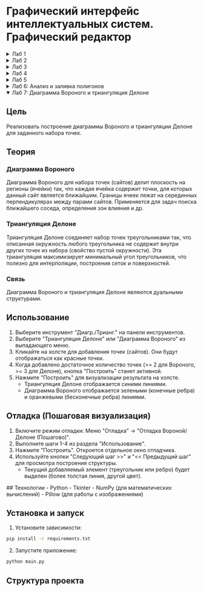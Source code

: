 # Графический интерфейс интеллектуальных систем. Графический редактор

<details>
  <summary>Лаб 1</summary>
  
## Цель
Разработать элементарный графический редактор, реализующий построение отрезков с помощью алгоритма ЦДА, целочисленного алгоритма Брезенхема и алгоритма Ву. Вызов способа генерации отрезка задается из пункта меню и доступно через панель инструментов «Отрезки». В редакторе кроме режима генерации отрезков в пользовательском окне должен быть предусмотрен отладочный режим, где отображается пошаговое решение на дискретной сетке.

## Описание алгоритмов
### Цифровой Дифференциальный Анализатор
Цифровой дифференциальный анализатор (ЦДА) – это алгоритм, основанный на аппроксимации прямой линии путем равномерного приращения координат. Он разбивает отрезок на равные шаги по одной из координат и вычисляет соответствующие значения другой координаты.

### Алгоритм Брезенхема
Алгоритм Брезенхема основан на выборе оптимального пикселя с использованием целочисленных вычислений. В отличие от ЦДА, он исключает необходимость работы с дробными числами, используя пошаговое накопление ошибки, чтобы принять решение о том, какой пиксель закрасить на следующем шаге.

### Алгоритм Ву
Алгоритм Ву предназначен для построения сглаженных (антиалиасинговых) линий. В отличие от Брезенхема, который выбирает один пиксель на каждом шаге, Ву использует два соседних пикселя, назначая им разные уровни яркости, чтобы сгладить границы линии и уменьшить эффект "ступенек" (aliasing).

## Интерфейс
![image](https://github.com/user-attachments/assets/212a9924-8095-4518-ab6f-4a810d94fda1)


## Реализация
Функция отрисовки точек из методички по алгоритму ЦДА:
```Python
    def execute(self, a, b, canvas, debugger=None):
        x1, y1 = a
        x2, y2 = b

        dx = x2 - x1
        dy = y2 - y1
        length = max(abs(dx), abs(dy))

        dx /= length
        dy /= length

        x = x1 + 0.5 * (1 if dx > 0 else -1 if dx < 0 else 0)
        y = y1 + 0.5 * (1 if dy > 0 else -1 if dy < 0 else 0)

        if debugger:
            debugger.record_step(int(x), int(y))

        for _ in range(int(length)):
            x += dx
            y += dy
            if debugger:
                debugger.record_step(int(x), int(y))
            else:
                self.plot(canvas, int(x), int(y))
```
Функция отрисовки точек по алгоритму Брезенхема:
```Python
    def execute(self, a, b, canvas, debugger=None):
        x1, y1 = a
        x2, y2 = b

        dx = abs(x2 - x1)
        dy = abs(y2 - y1)

        sx = 1 if x1 < x2 else -1
        sy = 1 if y1 < y2 else -1

        if dx > dy:
            e = 2 * dy - dx
            while x1 != x2:
                if debugger:
                    debugger.record_step(int(x1), int(y1))
                else:
                    self.plot(canvas, int(x1), int(y1), "black")
                if e >= 0:
                    y1 += sy
                    e -= 2 * dx
                x1 += sx
                e += 2 * dy
        else:
            e = 2 * dx - dy
            while y1 != y2:
                if debugger:
                    debugger.record_step(int(x1), int(y1))
                else:
                    self.plot(canvas, int(x1), int(y1), "black")
                if e >= 0:
                    x1 += sx
                    e -= 2 * dy
                y1 += sy
                e += 2 * dx

        if debugger:
            debugger.record_step(int(x1), int(y1))
        else:
            self.plot(canvas, int(x1), int(y1), "black")

```
Функция отрисовки точек по алгоритму Ву:
```Python
    def execute(self, a, b, canvas, debugger=None):
        """Алгоритм Ву с отладкой, без сглаживания для вертикальных и горизонтальных линий."""
        x1, y1 = a
        x2, y2 = b

        dx = abs(x2 - x1)
        dy = abs(y2 - y1)

        sx = 1 if x1 < x2 else -1
        sy = 1 if y1 < y2 else -1

        # Проверка на вертикальную линию (без сглаживания)
        if dx == 0:
            for y in range(y1, y2 + sy, sy):
                if debugger:
                    debugger.record_step(x1, y, 1.0)
                else:
                    self.plot(canvas, x1, y, 1.0)
            return

        # Проверка на горизонтальную линию (без сглаживания)
        if dy == 0:
            for x in range(x1, x2 + sx, sx):
                if debugger:
                    debugger.record_step(x, y1, 1.0)
                else:
                    self.plot(canvas, x, y1, 1.0)
            return

        # Для остальных линий используем сглаживание Ву
        if dx > dy:
            gradient = dy / dx
            y = y1 + 0.5
            for x in range(x1, x2 + sx, sx):
                y_int = int(y)
                frac = y - y_int  # Дробная часть

                if debugger:
                    debugger.record_step(x, y_int, 1 - frac)
                    debugger.record_step(x, y_int + sy, frac)
                else:
                    self.plot(canvas, x, y_int, 1 - frac)
                    self.plot(canvas, x, y_int + sy, frac)

                y += gradient * sy
        else:
            gradient = dx / dy
            x = x1 + 0.5
            for y in range(y1, y2 + sy, sy):
                x_int = int(x)
                frac = x - x_int  # Дробная часть

                if debugger:
                    debugger.record_step(x_int, y, 1 - frac)
                    debugger.record_step(x_int + sx, y, frac)
                else:
                    self.plot(canvas, x_int, y, 1 - frac)
                    self.plot(canvas, x_int + sx, y, frac)

                x += gradient * sx

        if debugger:
            debugger.record_step(x2, y2, 1.0)  # Последний пиксель
        else:
            self.plot(canvas, x2, y2, 1.0)
```

## Вывод
В результате реализации графического редактора, использующего алгоритмы построения отрезков (ЦДА, Брезенхема и Ву), была создана система, обеспечивающая интерактивное рисование отрезков с возможностью просмотра пошагового процесса.

</details>

<details>
  <summary>Лаб 2</summary>
  
## Цель
Разработать элементарный графический редактор, реализующий построение линий второго порядка. Вызов способа генерации линии второго порядка задается из пункта меню и доступно через панель инструментов «Линии 2-го порядка». В редакторе кроме режима генерации линий второго порядка в пользовательском окне должен быть предусмотрен отладочный режим, где отображается пошаговое решение на дискретной сетке.

## Описание алгоритмов
### Алгоритм построения окружности
Алгоритм использует метод Брезенхэма для построения окружности. Считывает две точки(x,y), вычисляет по ним радиус и вычисляет точки окружности в одном октанте, а затем симметрично отражает их в остальные семь октантов. Решающая переменная d определяет, какую точку выбрать на следующем шаге. Для каждой вычисленной точки добавляются восемь симметричных точек относительно центра окружности (cx, cy).

$d = 3 - 2 * radius$

### Алгоритм построения эллипса
Алгоритм адаптирует метод Брезенхэма для построения эллипса. Эллипс делится на две части: верхнюю и нижнюю. Считывает три точки, центр, ширину, длину, алгоритм вычисляет точки эллипса, используя решающую переменные $d_1$ и $d_2$. Верхняя и нижняя половина эллипса строится одновременно. Для каждой точки добавляются четыре симметричные точки относительно центра эллипса (rx, ry).

#### Первый этап (верхняя часть эллипса, пока $( b^2 x < a^2 y )$




$d_1 = b^2 (x+1)^2 + a^2 (y - 0.5)^2 - a^2 b^2$


Обновление параметров:
- Если $( d_1 < 0 )$, двигаемся вправо:  

  $d_1 = d_1 + 2b^2(x + 1) + b^2$
  
- Иначе двигаемся по диагонали:  
  
  $d_1 = d_1 + 2b^2(x + 1) - 2a^2(y - 1) + b^2$

#### Второй этап (нижняя часть эллипса, пока $( y \geq 0 )$

Решающая функция:


$d_2 = b^2 (x + 0.5)^2 + a^2 (y - 1)^2 - a^2 b^2$

Обновление параметров:
- Если $( d_2 > 0 )$, двигаемся вниз:  
  
  $d_2 = d_2 + a^2(-2y + 3)$
  
- Иначе двигаемся по диагонали:  
  
  $d_2 = d_2 + 2b^2(x + 1) + a^2(-2y + 3)$
  



### Алгоритм построения гиперболы
Алгоритм строит гиперболу, используя параметрическое уравнение. В зависимости от ориентации гиперболы (вертикальная или горизонтальная), он обходит значения y или x с шагом step и вычисляет соответствующие точки. Для каждой точки добавляются четыре симметричные точки относительно центра гиперболы (a, b). 
#### Первый этап (правая и левая ветви)

Решающая функция:


$d_1 = b^2 (x^2) - a^2 (y^2) - a^2 b^2$


Обновление параметров:
- Если $( d_1 < 0 )$, увеличиваем $( y )$:  
  
  $d_1 = d_1 + 2b^2(y + 1)$
  
- Иначе увеличиваем $( y )$ и уменьшаем $( x )$:  
  
  $d_1 = d_1 + 2b^2(y + 1) - 2a^2(x - 1)$
  

### Второй этап (верхняя и нижняя ветви)

Решающая функция:


$d_2 = b^2 (x - 0.5)^2 - a^2 (y + 1)^2 - a^2 b^2$


Обновление параметров:
- Если $( d_2 > 0 )$, уменьшаем $( x )$:  
  
  $d_2 = d_2 - 2a^2 x$
  
- Иначе увеличиваем $( y )$ и уменьшаем $( x )$:  
  
  $d_2 = d_2 + 2b^2(y + 1) - 2a^2x$
  


### Алгоритм построения параболы
Алгоритм строит параболу, используя параметрическое уравнение. В зависимости от ориентации параболы (вверх или вниз), он обходит значения y и вычисляет соответствующие значения x. Для каждого y добавляются две симметричные точки относительно оси параболы.

## Интерфейс
![image](https://github.com/user-attachments/assets/1131f36d-435c-4841-8f01-1cc7b6fe818b)



## Реализация
Функция выбора алгоритма для запуска:
```Python
    def capture_second_order_points(self, event):
        """Фиксирует точки для линий второго порядка."""
        x, y = self.canvas_view.get_coordinates(event)
        self.click_points.append([x, y])
        self.click_count += 1

        strategy = self.active_context.get_strategy()
        if not strategy:
            print("Ошибка: не выбрана стратегия рисования второго порядка.")
            return

        if strategy.name == "Окружность" and self.click_count == 2:
            # Окружность (2 клика)
            self.draw_second_order_shape(two_points=True)
        elif strategy.name in ["Эллипс", "Гипербола", "Парабола"] and self.click_count == 3:
            # Эллипс, гипербола, парабола (3 клика)
            self.draw_second_order_shape(two_points=False)
```

## Вывод
В ходе работы был создан простой графический редактор, позволяющий строить и визуализировать различные кривые, включая окружности, эллипсы, гиперболы и параболы.

</details>

<details>
  <summary>Лаб 3</summary>
  
## Цель
Разработать графический редактор, реализующий построение кривых Безье, Эрмита и B-сплайнов. Вызов способа генерации кривой задается из пункта меню и доступно через панель инструментов «Кривые». В редакторе кроме режима генерации кривых в пользовательском окне должен быть предусмотрен отладочный режим, где отображается пошаговое решение.

## Описание алгоритмов
### Кривая Безье
Кривая Безье строится с использованием полиномов Бернштейна. Для четырех контрольных точек P0, P1, P2, P3 кривая определяется как:
B(t) = (1-t)³P0 + 3(1-t)²tP1 + 3(1-t)t²P2 + t³P3, где t ∈ [0,1]

### Кривая Эрмита
Кривая Эрмита определяется двумя конечными точками P0, P3 и двумя касательными векторами R0, R1. Кривая проходит через конечные точки и имеет заданные касательные в этих точках.

### B-сплайн
B-сплайн строится с использованием базисных функций B-сплайна. Кривая не обязательно проходит через контрольные точки, но обеспечивает локальный контроль формы.

## Интерфейс
![image](https://github.com/user-attachments/assets/...)

## Реализация
```Python
class CurveStrategy:
    def draw(self, points, canvas):
        # Общий интерфейс для всех стратегий кривых
        pass

class BezierStrategy(CurveStrategy):
    def draw(self, points, canvas):
        # Реализация кривой Безье
        pass

class HermiteStrategy(CurveStrategy):
    def draw(self, points, canvas):
        # Реализация кривой Эрмита
        pass

class BSplineStrategy(CurveStrategy):
    def draw(self, points, canvas):
        # Реализация B-сплайна
        pass
```

## Вывод
В результате реализации графического редактора, использующего алгоритмы построения кривых (Безье, Эрмита и B-сплайн), была создана система, обеспечивающая интерактивное рисование кривых с возможностью просмотра пошагового процесса.

</details>

<details>
  <summary>Лаб 4</summary>
  
## Цель
Разработать графический редактор, реализующий анализ полигонов. В редакторе должны быть реализованы следующие функции:
- Проверка выпуклости полигона
- Определение принадлежности точки полигону
- Нахождение точек пересечения отрезка с полигоном

## Описание алгоритмов
### Проверка выпуклости
Полигон является выпуклым, если все его внутренние углы меньше 180 градусов. Проверка выполняется путем анализа знака векторного произведения для каждой тройки последовательных вершин.

### Принадлежность точки полигону
Используется алгоритм "Ray Casting" (метод лучей). Из точки проводится луч в произвольном направлении и подсчитывается количество пересечений с границей полигона.

### Пересечение отрезка с полигоном
Для каждого ребра полигона проверяется пересечение с заданным отрезком. Если пересечение найдено, вычисляется точка пересечения.

## Интерфейс
![image](https://github.com/user-attachments/assets/...)

## Реализация
```Python
def is_convex(polygon):
    # Проверка выпуклости полигона
    pass

def point_in_polygon(point, polygon):
    # Проверка принадлежности точки полигону
    pass

def segment_intersects_polygon(segment, polygon):
    # Нахождение точек пересечения отрезка с полигоном
    pass
```

## Вывод
В результате реализации графического редактора, использующего алгоритмы анализа полигонов, была создана система, обеспечивающая проверку свойств полигонов и их взаимодействие с другими геометрическими объектами.

</details>

<details>
  <summary>Лаб 5</summary>
  
## Цель
Разработать графический редактор, реализующий построение выпуклой оболочки множества точек. В редакторе должны быть реализованы два алгоритма:
- Алгоритм Джарвиса (Gift Wrapping)
- Алгоритм Грэхема (Graham Scan)

## Описание алгоритмов
### Алгоритм Джарвиса
1. Находим самую левую точку P0
2. Для каждой точки Pi находим такую точку Pj, что все остальные точки лежат справа от вектора PiPj
3. Повторяем шаг 2, пока не вернемся к начальной точке

### Алгоритм Грэхема
1. Находим самую нижнюю точку P0
2. Сортируем остальные точки по полярному углу относительно P0
3. Строим выпуклую оболочку, последовательно добавляя точки в стек и удаляя точки, которые нарушают выпуклость

## Интерфейс
![image](https://github.com/user-attachments/assets/...)

## Реализация
```Python
def jarvis(points):
    # Реализация алгоритма Джарвиса
    pass

def graham(points):
    # Реализация алгоритма Грэхема
    pass
```

## Вывод
В результате реализации графического редактора, использующего алгоритмы построения выпуклой оболочки, была создана система, обеспечивающая нахождение минимального выпуклого многоугольника, содержащего заданное множество точек.

</details>
<details>
  <summary>Лаб 6: Анализ и заливка полигонов</summary>

## Цель
Реализовать функции анализа свойств полигонов и алгоритмы их заливки.

## Функциональность
### Анализ
- **Проверка выпуклости:** Определяет, является ли выбранный полигон выпуклым.
- **Внутренние нормали:** Отображает внутренние нормали к ребрам полигона.
- **Пересечение с отрезком:** Позволяет нарисовать отрезок и найти точки его пересечения с выбранным полигоном.
- **Принадлежность точки:** Позволяет выбрать полигон и кликнуть в любую точку, чтобы определить, находится ли она внутри, снаружи или на границе полигона.
### Заливка
- **Растровая развёртка с ET/AEL:** Заливает полигон, используя списки активных ребер и таблицу ребер.
- **Flood Fill (рекурсивный):** Заливает область, начиная с затравки, рекурсивно окрашивая соседние пиксели.
- **Scanline Seed Fill (построчный с затравкой):** Заливает область, используя стек и обрабатывая пиксели построчно, начиная с затравки.

## Использование
### Анализ
1. Убедитесь, что на холсте есть хотя бы один полигон (созданный с помощью инструмента "Выпуклая оболочка").
2. Выберите нужную операцию анализа из меню "Анализ полигона".
3. Следуйте инструкциям (выберите полигон, нарисуйте отрезок или кликните точку).
### Заливка
1. Выберите инструмент "Заливка полигона" на панели инструментов.
2. Выберите алгоритм заливки из выпадающего меню.
3. Нажмите кнопку "Цвет заливки" и выберите желаемый цвет.
4. Кликните на полигон, который хотите залить.
5. Если выбран алгоритм с затравкой, кликните второй раз внутри полигона для указания начальной точки заливки.

</details>

<details open>
  <summary>Лаб 7: Диаграмма Вороного и триангуляция Делоне</summary>

## Цель
Реализовать построение диаграммы Вороного и триангуляции Делоне для заданного набора точек.

## Теория
### Диаграмма Вороного
Диаграмма Вороного для набора точек (сайтов) делит плоскость на регионы (ячейки) так, что каждая ячейка содержит точки, для которых данный сайт является ближайшим. Границы ячеек лежат на серединных перпендикулярах между парами сайтов. Применяется для задач поиска ближайшего соседа, определения зон влияния и др.

### Триангуляция Делоне
Триангуляция Делоне соединяет набор точек треугольниками так, что описанная окружность любого треугольника не содержит внутри других точек из набора (свойство пустой окружности). Эта триангуляция максимизирует минимальный угол треугольников, что полезно для интерполяции, построения сеток и поверхностей.

### Связь
Диаграмма Вороного и триангуляция Делоне являются дуальными структурами.

## Использование
1. Выберите инструмент "Диагр./Трианг." на панели инструментов.
2. Выберите "Триангуляция Делоне" или "Диаграмма Вороного" из выпадающего меню.
3. Кликайте на холсте для добавления точек (сайтов). Они будут отображаться как красные точки.
4. Когда добавлено достаточное количество точек (>= 2 для Вороного, >= 3 для Делоне), кнопка "Построить" станет активной.
5. Нажмите "Построить" для визуализации результата на холсте.
   *   Триангуляция Делоне отображается синими линиями.
   *   Диаграмма Вороного отображается зелеными (конечные ребра) и оранжевыми (бесконечные ребра) линиями.

## Отладка (Пошаговая визуализация)
1. Включите режим отладки: Меню "Отладка" -> "Отладка Вороной/Делоне (Пошагово)".
2. Выполните шаги 1-4 из раздела "Использование".
3. Нажмите "Построить". Откроется отдельное окно отладчика.
4. Используйте кнопки "Следующий шаг >>" и "<< Предыдущий шаг" для просмотра построения структуры.
   *   Текущий добавляемый элемент (треугольник или ребро) будет выделен (более толстая линия, другой цвет).

</details>
## Технологии
- Python
- Tkinter
- NumPy (для математических вычислений)
- Pillow (для работы с изображениями)

## Установка и запуск
1. Установите зависимости:
```bash
pip install -r requirements.txt
```

2. Запустите приложение:
```bash
python main.py
```

## Структура проекта
